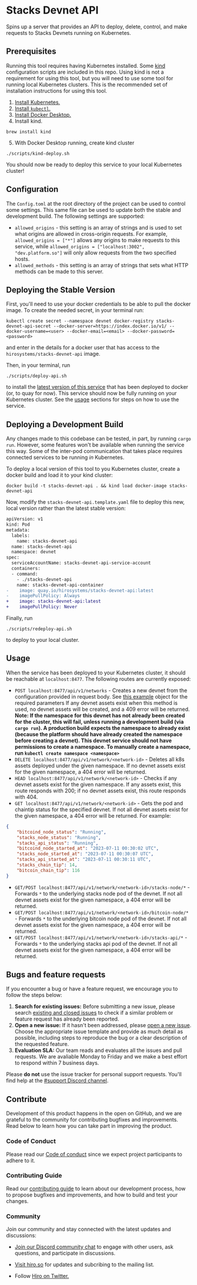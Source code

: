 # Stacks Devnet API
Spins up a server that provides an API to deploy, delete, control, and make requests to Stacks Devnets running on Kubernetes.

## Prerequisites
Running this tool requires having Kubernetes installed. Some [kind](https://kind.sigs.k8s.io/) configuration scripts are included in this repo. Using kind is not a requirement for using this tool, but you will need to use some tool for running local Kubernetes clusters. This is the recommended set of installation instructions for using this tool.
1. [Install Kubernetes.](https://kubernetes.io/releases/download/)
2. [Install `kubectl`.](https://kubernetes.io/releases/download/#kubectl)
3. [Install Docker Desktop.](https://docs.docker.com/desktop/install/mac-install/)
4. Install kind.
```
brew install kind
```
5. With Docker Desktop running, create kind cluster
```
./scripts/kind-deploy.sh
```

You should now be ready to deploy this service to your local Kubernetes cluster!

## Configuration
The `Config.toml` at the root directory of the project can be used to control some settings. This same file can be used to update both the stable and development build. The following settings are supported:
 - `allowed_origins` - this setting is an array of strings and is used to set what origins are allowed in cross-origin requests. For example, `allowed_origins = ["*"]` allows any origins to make requests to this service, while `allowed_origins = ["localhost:3002", "dev.platform.so"]` will only allow requests from the two specified hosts.
 - `allowed_methods` - this setting is an array of strings that sets what HTTP methods can be made to this server.

## Deploying the Stable Version
First, you'll need to use your docker credentials to be able to pull the docker image. To create the needed secret, in your terminal run:
```
kubectl create secret --namespace devnet docker-registry stacks-devnet-api-secret --docker-server=https://index.docker.io/v1/ --docker-username=<user> --docker-email=<email> --docker-password=<password>
```
and enter in the details for a docker user that has access to the `hirosystems/stacks-devnet-api` image.

Then, in your terminal, run
```
./scripts/deploy-api.sh
```
to install the [latest version of this service](https://quay.io/repository/hirosystems/stacks-devnet-api?tab=history) that has been deployed to docker (or, to quay for now). This service should now be fully running on your Kubernetes cluster. See the [usage](#usage) sections for steps on how to use the service.

## Deploying a Development Build
Any changes made to this codebase can be tested, in part, by running `cargo run`. However, some features won't be available when running the service this way. Some of the inter-pod communication that takes place requires connected services to be running _in_ Kubernetes.

To deploy a local version of this tool to you Kubernetes cluster, create a docker build and load it to your kind cluster:
```
docker build -t stacks-devnet-api . && kind load docker-image stacks-devnet-api
```
Now, modify the `stacks-devnet-api.template.yaml` file to deploy this new, local version rather than the latest stable version:
```diff
apiVersion: v1
kind: Pod
metadata:
  labels:
    name: stacks-devnet-api
  name: stacks-devnet-api
  namespace: devnet
spec:
  serviceAccountName: stacks-devnet-api-service-account
  containers:
  - command:
    - ./stacks-devnet-api
    name: stacks-devnet-api-container
-    image: quay.io/hirosystems/stacks-devnet-api:latest
-    imagePullPolicy: Always
+    image: stacks-devnet-api:latest
+    imagePullPolicy: Never
```

Finally, run 
```
./scripts/redeploy-api.sh
```
to deploy to your local cluster.

## Usage

When the service has been deployed to your Kubernetes cluster, it should be reachable at `localhost:8477`. The following routes are currently exposed:
 - `POST localhost:8477/api/v1/networks` - Creates a new devnet from the configuration provided in request body. See [this example](./examples/new-network.example.json) object for the required parameters If any devnet assets exist when this method is used, no devnet assets will be created, and a 409 error will be returned. **Note: If the namespace for this devnet has not already been created for the cluster, this will fail, unless running a development build (via `cargo run`). A production build expects the namespace to already exist (because the platform should have already created the namespace before creating a devnet). This devnet service should not have permissions to create a namespace. To manually create a namespace, run `kubectl create namespace <namespace>`**
 - `DELETE localhost:8477/api/v1/network/<network-id>` - Deletes all k8s assets deployed under the given namespace. If no devnet assets exist for the given namespace, a 404 error will be returned.
 - `HEAD localhost:8477/api/v1/network/<network-id>` - Checks if any devnet assets exist for the given namespace. If any assets exist, this route responds with 200; if no devnet assets exist, this route responds with 404.
 - `GET localhost:8477/api/v1/network/<network-id>` - Gets the pod and chaintip status for the specified devnet. If not all devnet assets exist for the given namespace, a 404 error will be returned. For example:
```JSON
{
    "bitcoind_node_status": "Running",
    "stacks_node_status": "Running",
    "stacks_api_status": "Running",
    "bitcoind_node_started_at": "2023-07-11 00:30:02 UTC",
    "stacks_node_started_at": "2023-07-11 00:30:07 UTC",
    "stacks_api_started_at": "2023-07-11 00:30:11 UTC",
    "stacks_chain_tip": 14,
    "bitcoin_chain_tip": 116
}
```
 - `GET/POST localhost:8477/api/v1/network/<network-id>/stacks-node/*` - Forwards `*` to the underlying stacks node pod of the devnet. If not all devnet assets exist for the given namespace, a 404 error will be returned.
 - `GET/POST localhost:8477/api/v1/network/<network-id>/bitcoin-node/*` - Forwards `*` to the underlying bitcoin node pod of the devnet. If not all devnet assets exist for the given namespace, a 404 error will be returned.
- `GET/POST localhost:8477/api/v1/network/<network-id>/stacks-api/*` - Forwards `*` to the underlying stacks api pod of the devnet. If not all devnet assets exist for the given namespace, a 404 error will be returned.

## Bugs and feature requests

If you encounter a bug or have a feature request, we encourage you to follow the steps below:

 1. **Search for existing issues:** Before submitting a new issue, please search [existing and closed issues](../../issues) to check if a similar problem or feature request has already been reported.
 1. **Open a new issue:** If it hasn't been addressed, please [open a new issue](../../issues/new/choose). Choose the appropriate issue template and provide as much detail as possible, including steps to reproduce the bug or a clear description of the requested feature.
 1. **Evaluation SLA:** Our team reads and evaluates all the issues and pull requests. We are avaliable Monday to Friday and we make a best effort to respond within 7 business days.

Please **do not** use the issue tracker for personal support requests. You'll find help at the [#support Discord channel](https://discord.gg/SK3DxdsP).

## Contribute

Development of this product happens in the open on GitHub, and we are grateful to the community for contributing bugfixes and improvements. Read below to learn how you can take part in improving the product.

### Code of Conduct
Please read our [Code of conduct](../../../.github/blob/main/CODE_OF_CONDUCT.md) since we expect project participants to adhere to it. 

### Contributing Guide
Read our [contributing guide](.github/CONTRIBUTING.md) to learn about our development process, how to propose bugfixes and improvements, and how to build and test your changes.

### Community

Join our community and stay connected with the latest updates and discussions:

- [Join our Discord community chat](https://discord.gg/ZQR6cyZC) to engage with other users, ask questions, and participate in discussions.

- [Visit hiro.so](https://www.hiro.so/) for updates and subcribing to the mailing list.

- Follow [Hiro on Twitter.](https://twitter.com/hirosystems)